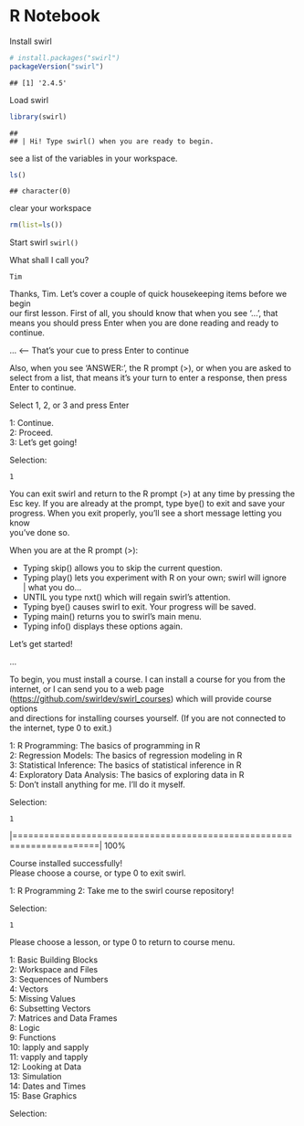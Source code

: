 R Notebook
================

Install swirl

``` r
# install.packages("swirl")
packageVersion("swirl")
```

    ## [1] '2.4.5'

Load swirl

``` r
library(swirl)
```

    ## 
    ## | Hi! Type swirl() when you are ready to begin.

see a list of the variables in your workspace.

``` r
ls()
```

    ## character(0)

clear your workspace

``` r
rm(list=ls())
```

Start swirl `swirl()`

What shall I call you?

`Tim`

Thanks, Tim. Let’s cover a couple of quick housekeeping items before we
begin  
our first lesson. First of all, you should know that when you see ‘…’,
that  
means you should press Enter when you are done reading and ready to
continue.

… \<– That’s your cue to press Enter to continue

Also, when you see ‘ANSWER:’, the R prompt (\>), or when you are asked
to  
select from a list, that means it’s your turn to enter a response, then
press  
Enter to continue.

Select 1, 2, or 3 and press Enter

1: Continue.  
2: Proceed.  
3: Let’s get going\!

Selection:

`1`

You can exit swirl and return to the R prompt (\>) at any time by
pressing the  
Esc key. If you are already at the prompt, type bye() to exit and save
your  
progress. When you exit properly, you’ll see a short message letting you
know  
you’ve done so.

When you are at the R prompt (\>):

  - Typing skip() allows you to skip the current question.  
  - Typing play() lets you experiment with R on your own; swirl will
    ignore  
    | what you do…  
  - UNTIL you type nxt() which will regain swirl’s attention.  
  - Typing bye() causes swirl to exit. Your progress will be saved.  
  - Typing main() returns you to swirl’s main menu.  
  - Typing info() displays these options again.

Let’s get started\!

…

To begin, you must install a course. I can install a course for you from
the  
internet, or I can send you to a web page  
(<https://github.com/swirldev/swirl_courses>) which will provide course
options  
and directions for installing courses yourself. (If you are not
connected to  
the internet, type 0 to exit.)

1: R Programming: The basics of programming in R  
2: Regression Models: The basics of regression modeling in R  
3: Statistical Inference: The basics of statistical inference in R  
4: Exploratory Data Analysis: The basics of exploring data in R  
5: Don’t install anything for me. I’ll do it myself.

Selection:

`1`

|======================================================================|
100%

Course installed successfully\!  
Please choose a course, or type 0 to exit swirl.

1: R Programming 2: Take me to the swirl course repository\!

Selection:

`1`

Please choose a lesson, or type 0 to return to course menu.

1: Basic Building Blocks  
2: Workspace and Files  
3: Sequences of Numbers  
4: Vectors  
5: Missing Values  
6: Subsetting Vectors  
7: Matrices and Data Frames  
8: Logic  
9: Functions  
10: lapply and sapply  
11: vapply and tapply  
12: Looking at Data  
13: Simulation  
14: Dates and Times  
15: Base Graphics

Selection:
